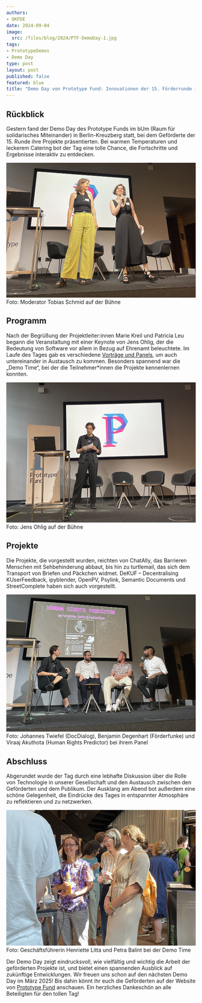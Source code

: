 ```yaml
---
authors:
- OKFDE
date: 2024-09-04
image: 
  src: /files/blog/2024/PTF-DemoDay-1.jpg
tags:
- PrototypeDemos
- Demo Day
type: post
layout: post
published: false
featured: blue
title: "Demo Day von Prototype Fund: Innovationen der 15. Förderrunde im Rampenlicht"
---
```


##  Rückblick

Gestern fand der Demo Day des Prototype Funds im bUm (Raum für solidarisches Miteinander) in Berlin-Kreuzberg statt, bei dem Geförderte der 15. Runde ihre Projekte präsentierten. Bei warmen Temperaturen und leckerem Catering bot der Tag eine tolle Chance, die Fortschritte und Ergebnisse interaktiv zu entdecken.

![Moderator Tobias Schmid auf der Bühne](/files/blog/2024/PTF-DemoDay-1.jpg)<br>
Foto: Moderator Tobias Schmid auf der Bühne

##  Programm

Nach der Begrüßung der Projektleiter:innen Marie Kreil und Patricia Leu begann die Veranstaltung mit einer Keynote von Jens Ohlig, der die Bedeutung von Software vor allem in Bezug auf Ehrenamt beleuchtete. Im Laufe des Tages gab es verschiedene [Vorträge und Panels](https://prototypefund.de/demo-day/), um auch untereinander in Austausch zu kommen. Besonders spannend war die „Demo Time“, bei der die Teilnehmer*innen die Projekte kennenlernen konnten.

![Jens Ohlig auf der Bühne](/files/blog/2024/PTF-DemoDay-3.jpg)<br>
Foto: Jens Ohlig auf der Bühne

##  Projekte

Die Projekte, die vorgestellt wurden, reichten von ChatAlly, das Barrieren Menschen mit Sehbehinderung abbaut, bis hin zu turtlemail, das sich dem Transport von Briefen und Päckchen widmet. DeKUF – Decentralising KUserFeedback, ipyblender, OpenPV, Psylink, Semantic Documents und StreetComplete haben sich auch vorgestellt.

![Johannes Twiefel (DocDialog), Benjamin Degenhart (Förderfunke) und Viraaj Akuthota (Human Rights Predictor) bei ihrem Panel](/files/blog/2024/PTF-DemoDay-4.jpg)<br>
Foto: Johannes Twiefel (DocDialog), Benjamin Degenhart (Förderfunke) und Viraaj Akuthota (Human Rights Predictor) bei ihrem Panel

##  Abschluss

Abgerundet wurde der Tag durch eine lebhafte Diskussion über die Rolle von Technologie in unserer Gesellschaft und den Austausch zwischen den Geförderten und dem Publikum. Der Ausklang am Abend bot außerdem eine schöne Gelegenheit, die Eindrücke des Tages in entspannter Atmosphäre zu reflektieren und zu netzwerken.

![Geschäftsführerin Henriette Litta und Petra Balint bei der Demo Time](/files/blog/2024/PTF-DemoDay-5.jpg)<br>
Foto: Geschäftsführerin Henriette Litta und Petra Balint bei der Demo Time

Der Demo Day zeigt eindrucksvoll, wie vielfältig und wichtig die Arbeit der geförderten Projekte ist, und bietet einen spannenden Ausblick auf zukünftige Entwicklungen. Wir freuen uns schon auf den nächsten Demo Day im März 2025! Bis dahin könnt ihr euch die Geförderten auf der Website von [Prototype Fund](https://prototypefund.de/projects/) anschauen. Ein herzliches Dankeschön an alle Beteiligten für den tollen Tag!
